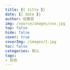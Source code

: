 ```yaml
---
title: {{ title }}
date: {{ date }}
author: 倪春恩
img: /source/images/xxx.jpg
top: false
hide: false
cover: true
coverImg: /images/1.jpg
toc: false
categories: 默认
tags:
- 其他
---
```

